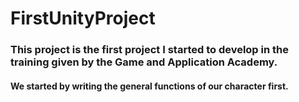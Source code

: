 # FirstUnityProject
### This project is the first project I started to develop in the training given by the Game and Application Academy.
#### We started by writing the general functions of our character first.
